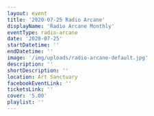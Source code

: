 ```yaml
---
layout: event
title: '2020-07-25 Radio Arcane'
displayName: 'Radio Arcane Monthly'
eventType: radio-arcane
date: '2020-07-25'
startDatetime: ''
endDatetime: ''
image: '/img/uploads/radio-arcane-default.jpg'
description: ''
shortDescription: ''
location: Art Sanctuary
facebookEventLink: ''
ticketsLink: ''
cover: '5.00'
playlist: ''
---
```


